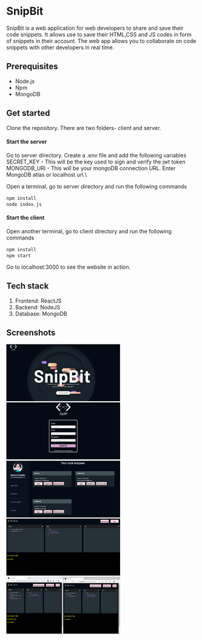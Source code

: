 
# SnipBit

SnipBit is a web application for web developers to share and save their code snippets. It allows use to save their HTML,CSS and JS codes in form of snippets in their account. The web app allows you to collaborate on code snippets with other developers in real time.

## Prerequisites

- Node.js
- Npm
- MongoDB

## Get started

Clone the repository.
There are two folders- client and server.

#### Start the server

Go to server directory. Create a .env file and add the following variables\
SECRET_KEY - This will be the key used to sign and verify the jwt token\
MONGODB_URI - This will be your mongoDB connection URL. Enter MongoDB atlas or localhost url.\

Open a terminal, go to server directory and run the following commands

```
npm install
node index.js
```
#### Start the client

Open another terminal, go to client directory and run the following commands
```
npm install
npm start
```
Go to localhost:3000 to see the website in action.

## Tech stack
1. Frontend: ReactJS
2. Backend: NodeJS
3. Database: MongoDB

## Screenshots
<span text-align="center">
<img src="/assets/home.png" width="300px" height="150px">
</span>
<br>
<span>
<img src="/assets/auth.png" width="300px" height="150px">
<img src="/assets/homepage.png" width="300px" height="150px">
</span>
<br>
<span>
<img src="/assets/editor.png" width="300px" height="150px">
<img src="/assets/colab.png" width="300px" height="150px">
</span>


